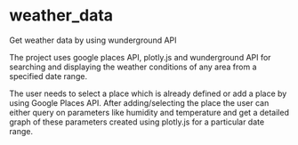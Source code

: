 # weather_data
Get weather data by using wunderground API

The project uses google places API, plotly.js and wunderground API for searching and displaying the weather conditions of any area from a specified date range.

The user needs to select a place which is already defined or add a place by using Google Places API.
After adding/selecting the place the user can either query on parameters like humidity and temperature and get a detailed graph of these parameters created using plotly.js for a particular date range.
